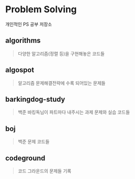 # Problem Solving
개인적인 PS 공부 저장소

## algorithms
> 다양한 알고리즘(정렬 등)을 구현해놓은 코드들

## algospot
> 알고리즘 문제해결전략에 수록 되어있는 문제들

## barkingdog-study
> 백준 바킹독님이 파트마다 내주시는 과제 문제와 실습 코드들

## boj
> 백준 문제 코드들

## codeground
> 코드 그라운드의 문제들 기록